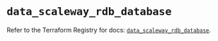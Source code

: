 # `data_scaleway_rdb_database`

Refer to the Terraform Registry for docs: [`data_scaleway_rdb_database`](https://registry.terraform.io/providers/scaleway/scaleway/2.42.1/docs/data-sources/rdb_database).

